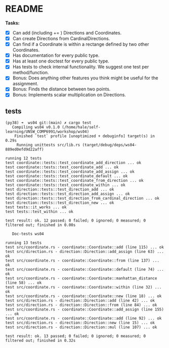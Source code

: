 
# README

**Tasks:**

- [X] Can add (including += ) Directions and Coordinates.
- [X] Can create Directions from CardinalDirections.
- [X] Can find if a Coordinate is within a rectange defined by two other Coordinates.
- [X] Has documentation for every public type.
- [X] Has at least one doctest for every public type.
- [X] Has tests to check internal functionality. We suggest one test per method/function.
- [X] Bonus: Does anything other features you think might be useful for the assignment.
- [X] Bonus: Finds the distance between two points.
- [X] Bonus: Implements scalar multiplication on Directions.

## tests

```shell
(py38) ➜  ws04 git:(main) ✗ cargo test
   Compiling ws04 v0.1.0 (/home/hale/self-learning/UNSW_COMP6991/workshop/ws04)
    Finished `test` profile [unoptimized + debuginfo] target(s) in 0.29s
     Running unittests src/lib.rs (target/debug/deps/ws04-889ed0efd9d22aff)

running 12 tests
test coordinate::tests::test_coordinate_add_direction ... ok
test coordinate::tests::test_coordinate_add ... ok
test coordinate::tests::test_coordinate_add_assign ... ok
test coordinate::tests::test_coordinate_default ... ok
test coordinate::tests::test_coordinate_from_direction ... ok
test coordinate::tests::test_coordinate_within ... ok
test direction::tests::test_direction_add ... ok
test direction::tests::test_direction_add_assign ... ok
test direction::tests::test_direction_from_cardinal_direction ... ok
test direction::tests::test_direction_new ... ok
test tests::it_works ... ok
test tests::test_within ... ok

test result: ok. 12 passed; 0 failed; 0 ignored; 0 measured; 0 filtered out; finished in 0.00s

   Doc-tests ws04

running 13 tests
test src/coordinate.rs - coordinate::Coordinate::add (line 115) ... ok
test src/direction.rs - direction::Direction::add_assign (line 63) ... ok
test src/coordinate.rs - coordinate::Coordinate::from (line 137) ... ok
test src/coordinate.rs - coordinate::Coordinate::default (line 74) ... ok
test src/coordinate.rs - coordinate::Coordinate::manhattan_distance (line 58) ... ok
test src/coordinate.rs - coordinate::Coordinate::within (line 32) ... ok
test src/coordinate.rs - coordinate::Coordinate::new (line 18) ... ok
test src/direction.rs - direction::Direction::add (line 42) ... ok
test src/direction.rs - direction::Direction::from (line 84) ... ok
test src/coordinate.rs - coordinate::Coordinate::add_assign (line 155) ... ok
test src/coordinate.rs - coordinate::Coordinate::add (line 92) ... ok
test src/direction.rs - direction::Direction::new (line 15) ... ok
test src/direction.rs - direction::Direction::mul (line 107) ... ok

test result: ok. 13 passed; 0 failed; 0 ignored; 0 measured; 0 filtered out; finished in 0.32s
```

